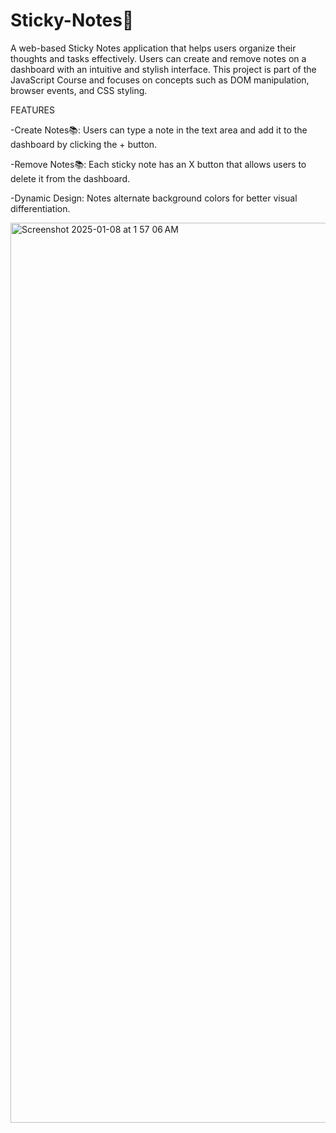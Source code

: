 # Sticky-Notes📝 
A web-based Sticky Notes application that helps users organize their thoughts and tasks effectively. Users can create and remove notes on a dashboard with an intuitive and stylish interface. This project is part of the JavaScript Course and focuses on concepts such as DOM manipulation, browser events, and CSS styling.

FEATURES

-Create Notes📚: Users can type a note in the text area and add it to the dashboard by clicking the + button.

-Remove Notes📚: Each sticky note has an X button that allows users to delete it from the dashboard.

-Dynamic Design: Notes alternate background colors for better visual differentiation.

<img width="1440" alt="Screenshot 2025-01-08 at 1 57 06 AM" src="https://github.com/user-attachments/assets/1f79e9aa-fedc-41e9-be42-57c4a2d81e39" />
